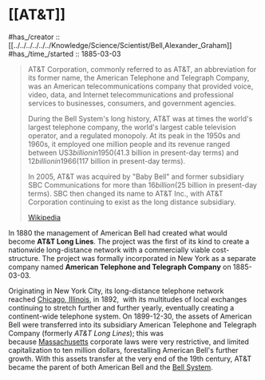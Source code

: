 
# [[AT&T]] 

#has_/creator :: [[../../../../../../Knowledge/Science/Scientist/Bell,Alexander_Graham]] 
#has_/time_/started :: 1885-03-03 


> AT&T Corporation, commonly referred to as AT&T, 
> an abbreviation for its former name, the American Telephone and Telegraph Company, 
> was an American telecommunications company that provided voice, video, data, and Internet telecommunications 
> and professional services to businesses, consumers, and government agencies.
>
> During the Bell System's long history, AT&T was at times the world's largest telephone company, 
> the world's largest cable television operator, and a regulated monopoly. 
> At its peak in the 1950s and 1960s, it employed one million people 
> and its revenue ranged between US$3 billion in 1950 ($41.3 billion in present-day terms) 
> and $12 billion in 1966 ($117 billion in present-day terms).
>
> In 2005, AT&T was acquired by "Baby Bell" and former subsidiary SBC Communications 
> for more than $16 billion ($25 billion in present-day terms). 
> SBC then changed its name to AT&T Inc., 
> with AT&T Corporation continuing to exist as the long distance subsidiary.
>
> [Wikipedia](https://en.wikipedia.org/wiki/AT&T%20Corporation)

In 1880 the management of American Bell had created what would become **AT&T Long Lines**. 
The project was the first of its kind to create a nationwide long-distance network with a commercially viable cost-structure. 
The project was formally incorporated in New York 
as a separate company named **American Telephone and Telegraph Company** on 1885-03-03. 

Originating in New York City, its long-distance telephone network reached [Chicago, Illinois](https://en.wikipedia.org/wiki/Chicago "Chicago"), in 1892, 
with its multitudes of local exchanges continuing to stretch further and further yearly, 
eventually creating a continent-wide telephone system. 
On 1899-12-30, the assets of American Bell were transferred 
into its subsidiary American Telephone and Telegraph Company (formerly _AT&T Long Lines_); 
this was because [Massachusetts](https://en.wikipedia.org/wiki/Massachusetts "Massachusetts") corporate laws were very restrictive, and limited capitalization to ten million dollars, 
forestalling American Bell's further growth. 
With this assets transfer at the very end of the 19th century, 
AT&T became the parent of both American Bell and the [Bell System](https://en.wikipedia.org/wiki/Bell_System "Bell System").

